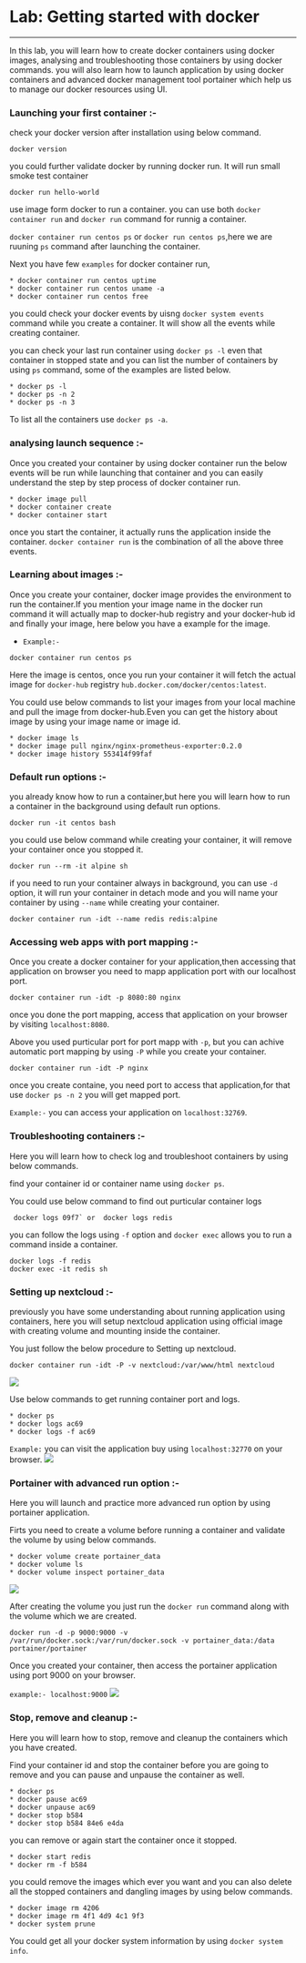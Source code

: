 # Lab: Getting started with docker
---
In this lab, you will learn how to create docker containers using docker images, analysing and troubleshooting those containers by using docker commands. you will also learn how to launch application by using docker containers and advanced docker management tool portainer which help us to manage our docker resources using UI.

###  Launching your first container :-
check your docker version after installation using below command.
```
docker version
```
you could further validate docker by running docker run. It will run small smoke test container
```
docker run hello-world
```
use image form docker to run a container. you can use both `docker container run` and `docker run` command for runnig a container.

`docker container run centos ps` or `docker run centos ps`,here we are ruuning `ps` command after launching the container.

Next you have few `examples` for docker container run,
```
* docker container run centos uptime
* docker container run centos uname -a
* docker container run centos free
```
you could check your docker events by uisng `docker system events` command while you create a container. It will show all the events while creating container.

you can check your last run container using `docker ps -l` even that container in stopped state and you can list the number of containers by using `ps` command, some of the examples are listed below.
```
* docker ps -l
* docker ps -n 2
* docker ps -n 3
```
To list all the containers use `docker ps -a`.
### analysing launch sequence :-
Once you created your container by using docker container run the below events will be run while launching that container and you can easily understand the step by step process of docker container run.
```
* docker image pull
* docker container create
* docker container start
```
once you start the container, it actually runs the application inside the container. `docker container run` is the combination of all the above three events.
### Learning about images :-
Once you create your container, docker image provides the environment to run the container.If you mention your image name in the docker run command it will actually map to docker-hub registry and your docker-hub id and finally your image, here below you have a example for the image.
  * `Example:-`
 ```
 docker container run centos ps
 ```
 Here the image is centos, once you run your container it will fetch the actual image for `docker-hub` registry `hub.docker.com/docker/centos:latest`.

You could use below commands to list your images from your local machine and pull the image from docker-hub.Even you can get the history about image by using your image name or image id.
 ```
 * docker image ls
 * docker image pull nginx/nginx-prometheus-exporter:0.2.0
 * docker image history 553414f99faf
 ```
### Default run options :-
 you already know how to run a container,but here you will learn how to run a container in the background using default run options.
 ```
docker run -it centos bash
 ```
 you could use below command while creating your container, it will remove your container once you stopped it.
 ```
 docker run --rm -it alpine sh
 ```
 if you need to run your container always in background, you can use `-d` option, it will run your container in detach mode and you will name your container by using `--name` while creating your container.
 ```
 docker container run -idt --name redis redis:alpine
 ```
 ### Accessing web apps with port mapping :-
 Once you create a docker container for your application,then accessing that application on browser you need to mapp application port with our localhost port.
 ```
 docker container run -idt -p 8080:80 nginx
 ```
 once you done the port mapping, access that application on your browser by visiting `localhost:8080`.

 Above you used purticular port for port mapp with `-p`, but you can achive automatic port mapping by using `-P` while you create your container.
```
docker container run -idt -P nginx
```
once you create containe, you need port to access that application,for that use `docker ps -n 2` you will get mapped port.

`Example:-` you can access your application on `localhost:32769`.
### Troubleshooting containers :-
Here you will learn how to check log and troubleshoot containers by using below commands.

find your container id or container name using `docker ps`.

You could use below command to find out purticular container logs
```
 docker logs 09f7` or  docker logs redis
 ```

you can follow the logs using `-f` option and `docker exec` allows you to run a command inside a container.
 ```
 docker logs -f redis
 docker exec -it redis sh
 ```
 ### Setting up nextcloud :-
 previously you have some understanding about running application using containers, here you will setup nextcloud application using official image with creating volume and mounting inside the container.

 You just follow the below procedure to Setting up nextcloud.
 ```
 docker container run -idt -P -v nextcloud:/var/www/html nextcloud
 ```
 ![](./images/nextcloud1.png)

 Use below commands to get running container port and logs.
 ```
 * docker ps
 * docker logs ac69
 * docker logs -f ac69
 ```
 `Example:` you can visit the application buy using `localhost:32770` on your browser.
 ![](./images/nextcloud2.png)
### Portainer with advanced run option :-
Here you will launch and practice more advanced run option by using portainer application.

Firts you need to create a volume before running a container and validate the volume by using below commands.
```
* docker volume create portainer_data
* docker volume ls
* docker volume inspect portainer_data
```
![](./images/portainer1.png)

 After creating the volume you just run the `docker run` command along with the volume which we are created.
 ```
 docker run -d -p 9000:9000 -v /var/run/docker.sock:/var/run/docker.sock -v portainer_data:/data portainer/portainer
 ```
Once you created your container, then access the portainer application using port 9000 on your browser.

 `example:- localhost:9000`
![](./images/portainer2.png)
### Stop, remove and cleanup :-
Here you will learn how to stop, remove and cleanup the containers which you have created.

Find your container id and stop the container before you are going to remove and you can pause and unpause the container as well.
```
* docker ps
* docker pause ac69
* docker unpause ac69
* docker stop b584
* docker stop b584 84e6 e4da
```
you can remove or again start the container once it stopped.
```
* docker start redis
* docker rm -f b584
```
you could remove the images which ever you want and you can also delete all the stopped containers and dangling images by using below commands.
```
* docker image rm 4206
* docker image rm 4f1 4d9 4c1 9f3
* docker system prune
```
You could get all your docker system information by using `docker system info`.
